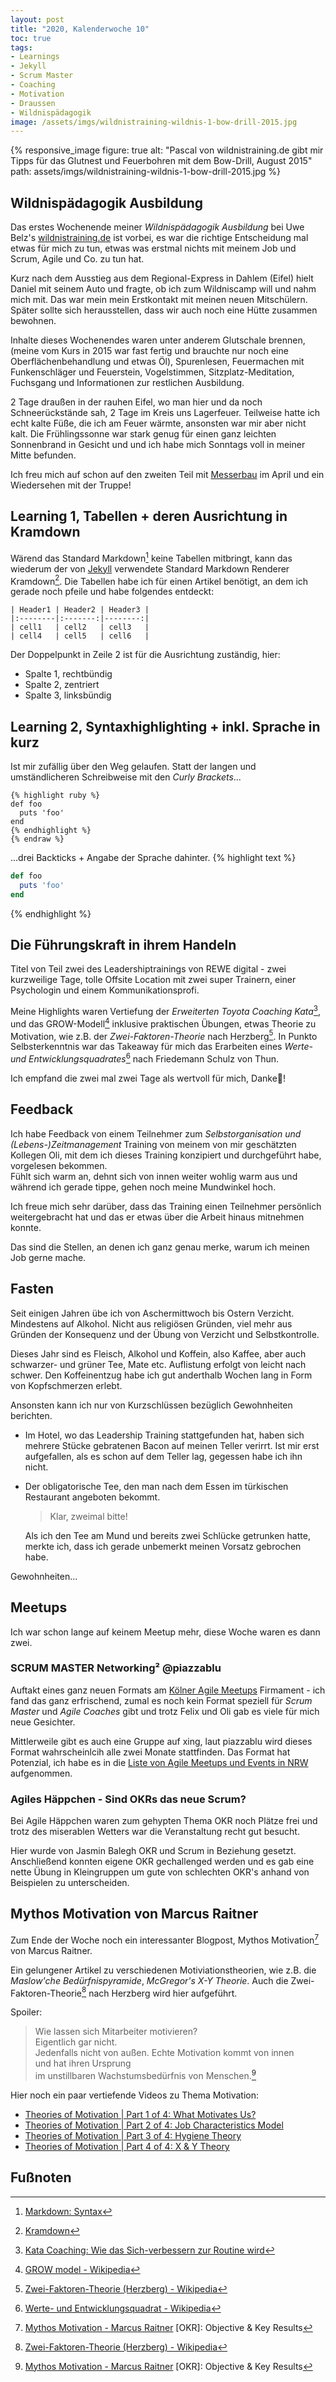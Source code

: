 ```yaml
---
layout: post
title: "2020, Kalenderwoche 10"
toc: true
tags:
- Learnings
- Jekyll
- Scrum Master
- Coaching
- Motivation
- Draussen
- Wildnispädagogik 
image: /assets/imgs/wildnistraining-wildnis-1-bow-drill-2015.jpg
---
```

{% responsive_image figure: true  alt: "Pascal von wildnistraining.de gibt mir Tipps für das Glutnest und Feuerbohren mit dem Bow-Drill, August 2015" path: assets/imgs/wildnistraining-wildnis-1-bow-drill-2015.jpg %}
## Wildnispädagogik Ausbildung

Das erstes Wochenende meiner *Wildnispädagogik Ausbildung* 
bei Uwe Belz's [wildnistraining.de](https://www.wildnistraining.de) ist vorbei, 
es war die richtige Entscheidung 
mal etwas für mich zu tun, etwas was erstmal nichts mit meinem Job und Scrum, 
Agile und Co. zu tun hat.

Kurz nach dem Ausstieg aus dem Regional-Express in Dahlem (Eifel) hielt Daniel mit seinem Auto 
und fragte, ob ich zum Wildniscamp will und nahm mich mit. 
Das war mein mein Erstkontakt mit meinen neuen Mitschülern. 
Später sollte sich herausstellen, dass wir auch noch eine Hütte zusammen bewohnen.

Inhalte dieses Wochenendes waren unter anderem Glutschale brennen,
(meine vom Kurs in 2015 war fast fertig 
und brauchte nur noch eine Oberflächenbehandlung und etwas Öl),
Spurenlesen, Feuermachen mit Funkenschläger und Feuerstein, Vogelstimmen, 
Sitzplatz-Meditation, Fuchsgang und Informationen zur restlichen Ausbildung.

2 Tage draußen in der rauhen Eifel, wo man hier und da noch Schneerückstände sah, 
2 Tage im Kreis uns Lagerfeuer.
Teilweise hatte ich echt kalte Füße, die ich am Feuer wärmte, ansonsten war mir aber nicht kalt.
Die Frühlingssonne war stark genug für einen ganz leichten Sonnenbrand in Gesicht
und und ich habe mich Sonntags voll in meiner Mitte befunden. 

Ich freu mich auf schon auf den zweiten Teil mit [Messerbau](/2020/09/27/2020-kalenderwoche-36.html#wochenende-wildnispädagogik-messerbau) im April 
und ein Wiedersehen mit der Truppe!

## Learning 1, Tabellen + deren Ausrichtung in Kramdown

Wärend das Standard Markdown[^md] keine Tabellen mitbringt,
kann das wiederum der von [Jekyll](/tags/jekyll.html) 
verwendete Standard Markdown Renderer Kramdown[^kd].
Die Tabellen habe ich für einen Artikel benötigt,
an dem ich gerade noch pfeile und habe folgendes entdeckt: 
```kramdown 
| Header1 | Header2 | Header3 |
|:--------|:-------:|--------:|
| cell1   | cell2   | cell3   |
| cell4   | cell5   | cell6   |
```
Der Doppelpunkt in Zeile 2 ist für die Ausrichtung zuständig, hier:
* Spalte 1, rechtbündig
* Spalte 2, zentriert
* Spalte 3, linksbündig<!--break-->

## Learning 2, Syntaxhighlighting + inkl. Sprache in kurz

Ist mir zufällig über den Weg gelaufen.
Statt der langen und umständlicheren Schreibweise mit den *Curly Brackets*...

```{% raw %}
{% highlight ruby %}
def foo
  puts 'foo'
end
{% endhighlight %}
{% endraw %}
```

...drei Backticks + Angabe der Sprache dahinter.
{% highlight text %}
```ruby
def foo
  puts 'foo'
end
```
{% endhighlight %}

## Die Führungskraft in ihrem Handeln

Titel von Teil zwei des Leadershiptrainings von  REWE digital - 
zwei kurzweilige Tage, tolle Offsite Location mit zwei super Trainern, 
einer Psychologin und einem Kommunikationsprofi.<!--break-->  

Meine Highlights waren Vertiefung der *Erweiterten Toyota Coaching Kata*[^kata],
und das GROW-Modell[^grow] inklusive praktischen Übungen, 
etwas Theorie zu Motivation, 
wie z.B. der *Zwei-Faktoren-Theorie* nach Herzberg[^mot]. 
In Punkto Selbsterkenntnis war das Takeaway für mich 
das Erarbeiten eines *Werte- und Entwicklungsquadrates*[^wq] 
nach Friedemann Schulz von Thun.

Ich empfand die zwei mal zwei Tage als wertvoll für mich, Danke🙏!

## Feedback

Ich habe Feedback von einem Teilnehmer 
zum *Selbstorganisation und (Lebens-)Zeitmanagement* Training 
von meinem von mir geschätzten Kollegen Oli, 
mit dem ich dieses Training konzipiert 
und durchgeführt habe, vorgelesen bekommen.  
Fühlt sich warm an, dehnt sich von innen weiter wohlig warm aus 
und während ich gerade tippe, gehen noch meine Mundwinkel hoch.

Ich freue mich sehr darüber, 
dass das Training einen Teilnehmer persönlich weitergebracht hat
und das er etwas über die Arbeit hinaus mitnehmen konnte.

Das sind die Stellen, an denen ich ganz genau merke, warum ich meinen Job gerne mache.

## Fasten

Seit einigen Jahren übe ich von Aschermittwoch bis Ostern Verzicht. 
Mindestens auf Alkohol. Nicht aus religiösen Gründen, viel mehr aus Gründen der Konsequenz
und der Übung von Verzicht und Selbstkontrolle.

Dieses Jahr sind es Fleisch, Alkohol und Koffein, also Kaffee, aber auch schwarzer- und grüner Tee, Mate etc.
Auflistung erfolgt von leicht nach schwer. 
Den Koffeinentzug habe ich gut anderthalb Wochen lang in Form von Kopfschmerzen erlebt.

Ansonsten kann ich nur von Kurzschlüssen bezüglich Gewohnheiten berichten.
* Im Hotel, wo das Leadership Training stattgefunden hat, 
haben sich mehrere Stücke gebratenen Bacon auf meinen Teller verirrt.
Ist mir erst aufgefallen, als es schon auf dem Teller lag, gegessen habe ich ihn nicht. 
* Der obligatorische Tee, den man nach dem Essen im türkischen Restaurant angeboten bekommt.

   > Klar, zweimal bitte!

   Als ich den Tee am Mund und bereits zwei Schlücke getrunken hatte, 
   merkte ich, dass ich gerade unbemerkt meinen Vorsatz gebrochen habe.

Gewohnheiten...

## Meetups

Ich war schon lange auf keinem Meetup mehr, diese Woche waren es dann zwei.

### SCRUM MASTER Networking² @piazzablu

Auftakt eines ganz neuen Formats am [Kölner Agile Meetups](/agile-meetups-events-koeln-nrw.html) Firmament - 
ich fand das ganz erfrischend, zumal es noch kein Format speziell für *Scrum Master* 
und *Agile Coaches* gibt 
und trotz Felix und Oli gab es viele für mich neue Gesichter.

Mittlerweile gibt es auch eine Gruppe auf xing, laut piazzablu wird dieses Format wahrscheinlcih alle zwei Monate stattfinden.
Das Format hat Potenzial, ich habe es in die 
[Liste von Agile Meetups und Events in NRW](/agile-meetups-events-koeln-nrw.html) aufgenommen.

### Agiles Häppchen - Sind OKRs das neue Scrum?

Bei Agile Häppchen waren zum gehypten Thema OKR noch Plätze frei
und trotz des miserablen Wetters war die Veranstaltung recht gut besucht.

Hier wurde von Jasmin Balegh OKR und Scrum in Beziehung gesetzt.
Anschließend konnten eigene OKR gechallenged werden 
und es gab eine nette Übung in Kleingruppen um gute von schlechten OKR's 
anhand von Beispielen zu unterscheiden.

## Mythos Motivation von Marcus Raitner

Zum Ende der Woche noch ein interessanter Blogpost, 
Mythos Motivation[^motivation] von Marcus Raitner. 

Ein gelungener Artikel zu verschiedenen Motiviationstheorien,
wie z.B. die *Maslow'che Bedürfnispyramide*, *McGregor's X-Y Theorie*.
Auch die Zwei-Faktoren-Theorie[^mot] nach Herzberg wird hier aufgeführt.

Spoiler:

> Wie lassen sich Mitarbeiter motivieren?  
> Eigentlich gar nicht.  
> Jedenfalls nicht von außen. 
> Echte Motivation kommt von innen   
> und hat ihren Ursprung  
> im unstillbaren Wachstumsbedürfnis von Menschen.[^motivation]

Hier noch ein paar vertiefende Videos zu Thema Motivation:
* [Theories of Motivation \| Part 1 of 4: What Motivates Us?](https://www.youtube.com/watch?v=BLdoUHhdBV8)
* [Theories of Motivation \| Part 2 of 4: Job Characteristics Model](https://www.youtube.com/watch?v=LUWsFHQsbh0)
* [Theories of Motivation \| Part 3 of 4: Hygiene Theory](https://www.youtube.com/watch?v=VuukJZ026qE)
* [Theories of Motivation \| Part 4 of 4: X & Y Theory](https://www.youtube.com/watch?v=CNNpgi39sOk)


## Fußnoten

[^md]: [Markdown: Syntax](https://daringfireball.net/projects/markdown/syntax)
[^kd]: [Kramdown](https://kramdown.gettalong.org/)
[^table]: [Kramdown Quick Reference, Tables](https://kramdown.gettalong.org/quickref.html#tables)
[^kata]: [Kata Coaching: Wie das Sich-verbessern zur Routine wird](https://www.hrweb.at/2016/07/kata-coaching-wie-das-sich-verbessern-zur-routine-wird/)
[^grow]: [GROW model - Wikipedia](https://en.wikipedia.org/wiki/GROW_model)
[^mot]: [Zwei-Faktoren-Theorie (Herzberg) - Wikipedia](https://de.wikipedia.org/wiki/Zwei-Faktoren-Theorie_(Herzberg))
[^wq]: [Werte- und Entwicklungsquadrat - Wikipedia](https://de.wikipedia.org/wiki/Werte-_und_Entwicklungsquadrat)
[^wp]: [Wildnispädagogik - wildnistraining.de](https://www.wildnistraining.de/wildnisp%C3%A4dagogik/)
[^motivation]: [Mythos Motivation - Marcus Raitner](https://fuehrung-erfahren.de/2020/03/mythos-motivation/)
[OKR]: Objective & Key Results
